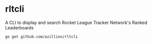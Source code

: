 # rltcli
A CLI to display and search Rocket League Tracker Network's Ranked Leaderboards

```bash
go get github.com/azillion/rltcli
```
